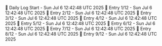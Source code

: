 📅 Daily Log Start - Sun Jul  6 12:42:48 UTC 2025
📌 Entry 1/12 - Sun Jul  6 12:42:48 UTC 2025
📌 Entry 2/12 - Sun Jul  6 12:42:48 UTC 2025
📌 Entry 3/12 - Sun Jul  6 12:42:48 UTC 2025
📌 Entry 4/12 - Sun Jul  6 12:42:48 UTC 2025
📌 Entry 5/12 - Sun Jul  6 12:42:48 UTC 2025
📌 Entry 6/12 - Sun Jul  6 12:42:48 UTC 2025
📌 Entry 7/12 - Sun Jul  6 12:42:48 UTC 2025
📌 Entry 8/12 - Sun Jul  6 12:42:48 UTC 2025
📌 Entry 9/12 - Sun Jul  6 12:42:48 UTC 2025
